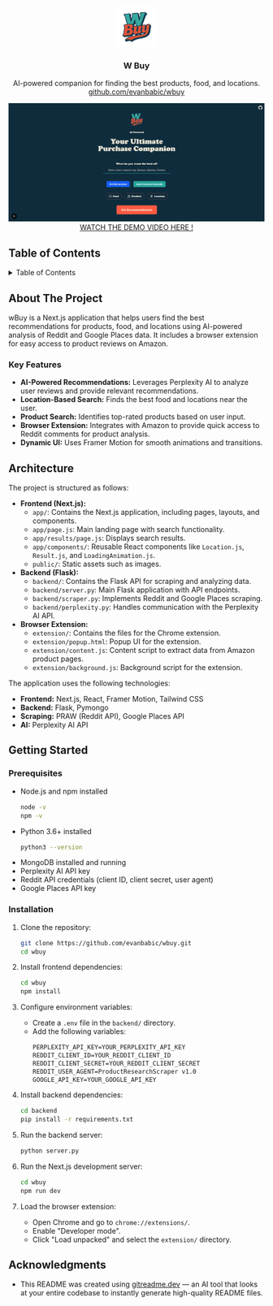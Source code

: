 <div align="center">
  <!-- REMOVE THIS IF YOU DON'T HAVE A LOGO -->
    <img src="/public/WBuyLogo.png" alt="Logo" width="80" height="80">

<h3 align="center">W Buy</h3>

  <p align="center">
    AI-powered companion for finding the best products, food, and locations.
    <br />
     <a href="https://github.com/evanbabic/wbuy">github.com/evanbabic/wbuy</a>
  </p>
</div>

<!-- REMOVE THIS IF YOU DON'T HAVE A DEMO -->
<!-- TIP: You can alternatively directly upload a video up to 100MB by dropping it in while editing the README on GitHub. This displays a video player directly on GitHub instead of making it so that you have to click an image/link -->
<div align="center">
  <a href="https://github.com/evanbabic/wbuy">
    <img src="/public/WBuy.jpg" alt="Project Demo">
    <a href="https://www.youtube.com/watch?v=zR-UxlD1k4Q"> WATCH THE DEMO VIDEO HERE ! </a>
  </a>
</div>

## Table of Contents

<details>
  <summary>Table of Contents</summary>
  <ol>
    <li>
      <a href="#about-the-project">About The Project</a>
      <ul>
        <li><a href="#key-features">Key Features</a></li>
      </ul>
    </li>
    <li><a href="#architecture">Architecture</a></li>
    <li>
      <a href="#getting-started">Getting Started</a>
      <ul>
        <li><a href="#prerequisites">Prerequisites</a></li>
        <li><a href="#installation">Installation</a></li>
      </ul>
    </li>
    <li><a href="#acknowledgments">Acknowledgments</a></li>
  </ol>
</details>

## About The Project

wBuy is a Next.js application that helps users find the best recommendations for products, food, and locations using AI-powered analysis of Reddit and Google Places data. It includes a browser extension for easy access to product reviews on Amazon.

### Key Features

- **AI-Powered Recommendations:** Leverages Perplexity AI to analyze user reviews and provide relevant recommendations.
- **Location-Based Search:** Finds the best food and locations near the user.
- **Product Search:** Identifies top-rated products based on user input.
- **Browser Extension:** Integrates with Amazon to provide quick access to Reddit comments for product analysis.
- **Dynamic UI:** Uses Framer Motion for smooth animations and transitions.

## Architecture

The project is structured as follows:

- **Frontend (Next.js):**
    - `app/`: Contains the Next.js application, including pages, layouts, and components.
    - `app/page.js`: Main landing page with search functionality.
    - `app/results/page.js`: Displays search results.
    - `app/components/`: Reusable React components like `Location.js`, `Result.js`, and `LoadingAnimation.js`.
    - `public/`: Static assets such as images.
- **Backend (Flask):**
    - `backend/`: Contains the Flask API for scraping and analyzing data.
    - `backend/server.py`: Main Flask application with API endpoints.
    - `backend/scraper.py`: Implements Reddit and Google Places scraping.
    - `backend/perplexity.py`: Handles communication with the Perplexity AI API.
- **Browser Extension:**
    - `extension/`: Contains the files for the Chrome extension.
    - `extension/popup.html`: Popup UI for the extension.
    - `extension/content.js`: Content script to extract data from Amazon product pages.
    - `extension/background.js`: Background script for the extension.

The application uses the following technologies:

- **Frontend:** Next.js, React, Framer Motion, Tailwind CSS
- **Backend:** Flask, Pymongo
- **Scraping:** PRAW (Reddit API), Google Places API
- **AI:** Perplexity AI API

## Getting Started

### Prerequisites

- Node.js and npm installed
  ```sh
  node -v
  npm -v
  ```
- Python 3.6+ installed
  ```sh
  python3 --version
  ```
- MongoDB installed and running
- Perplexity AI API key
- Reddit API credentials (client ID, client secret, user agent)
- Google Places API key

### Installation

1. Clone the repository:
   ```sh
   git clone https://github.com/evanbabic/wbuy.git
   cd wbuy
   ```

2. Install frontend dependencies:
   ```sh
   cd wbuy
   npm install
   ```

3. Configure environment variables:
   - Create a `.env` file in the `backend/` directory.
   - Add the following variables:
     ```
     PERPLEXITY_API_KEY=YOUR_PERPLEXITY_API_KEY
     REDDIT_CLIENT_ID=YOUR_REDDIT_CLIENT_ID
     REDDIT_CLIENT_SECRET=YOUR_REDDIT_CLIENT_SECRET
     REDDIT_USER_AGENT=ProductResearchScraper v1.0
     GOOGLE_API_KEY=YOUR_GOOGLE_API_KEY
     ```

4. Install backend dependencies:
   ```sh
   cd backend
   pip install -r requirements.txt
   ```

5. Run the backend server:
   ```sh
   python server.py
   ```

6. Run the Next.js development server:
   ```sh
   cd wbuy
   npm run dev
   ```

7. Load the browser extension:
   - Open Chrome and go to `chrome://extensions/`.
   - Enable "Developer mode".
   - Click "Load unpacked" and select the `extension/` directory.

## Acknowledgments

- This README was created using [gitreadme.dev](https://gitreadme.dev) — an AI tool that looks at your entire codebase to instantly generate high-quality README files.
